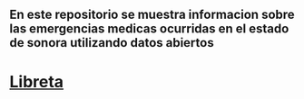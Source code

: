 ## En este repositorio se muestra informacion sobre las emergencias medicas ocurridas en el estado de sonora utilizando datos abiertos

# [Libreta]([https://link-url-here.org](https://github.com/1jgvc/sql-analisis/blob/main/SQL_analisis.ipynb))
